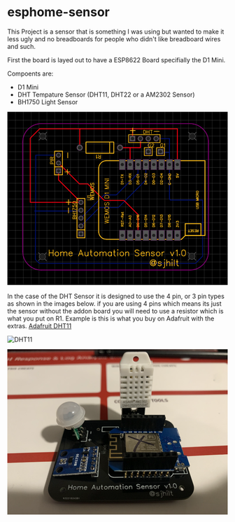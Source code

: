 # esphome-sensor

This Project is a sensor that is something I was using but wanted to make it less ugly and no breadboards for people who didn't like breadboard wires and such. 

First the board is layed out to have a ESP8622 Board specifially the D1 Mini.

Compoents are: 
* D1 Mini
* DHT Tempature Sensor (DHT11, DHT22 or a AM2302 Sensor) 
* BH1750 Light Sensor


![](https://github.com/sjhilt/esphome-sensor/blob/main/Screen%20Shot%202021-07-27%20at%209.51.41%20AM.png)

In the case of the DHT Sensor it is designed to use the 4 pin, or 3 pin types as shown in the images below. if you are using 4 pins which means its just the sensor without the addon board you will need to use a resistor which is what you put on R1. Example is this is what you buy on Adafruit with the extras. [Adafruit DHT11](https://www.adafruit.com/product/386)

![DHT11](https://github.com/sjhilt/esphome-sensor/blob/main/IMG_16022.png)

![AM2302](https://github.com/sjhilt/esphome-sensor/blob/main/IMG_1608.png)

